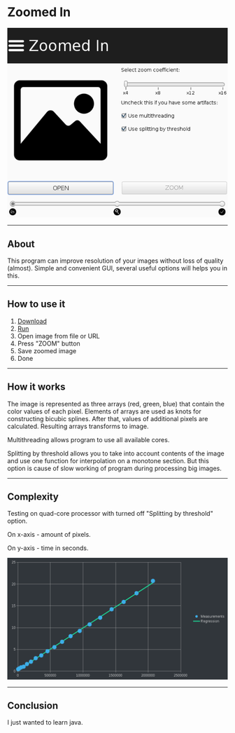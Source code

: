 # Zoomed In
![screenshot](screenshot.png)
___
## About
This program can improve resolution of your images without loss of quality (almost). Simple and convenient GUI, several useful options will helps you in this.
___
## How to use it
1. [Download](https://github.com/constdigit/zoomed_in/raw/master/zoomed_in/out/artifacts/zoomed_in_jar/zoomed_in.jar)
2. [Run](http://www.wikihow.com/Run-a-.Jar-Java-File)
3. Open image from file or URL
4. Press "ZOOM" button
5. Save zoomed image
6. Done
___
## How it works
The image is represented as three arrays (red, green, blue) that contain the color values of each pixel. Elements of arrays are used as knots for constructing bicubic splines. After that, values of additional pixels are calculated. Resulting arrays transforms to image.

Multithreading allows program to use all available cores.

Splitting by threshold allows you to take into account contents of the image and use one function for interpolation on a monotone section. But this option is cause of slow working of program during processing big images.

___
## Complexity
Testing on quad-core processor with turned off "Splitting by threshold" option.

On x-axis - amount of pixels.

On y-axis - time in seconds.

![O(n)](complexity.png)

___
## Conclusion
I just wanted to learn java.
